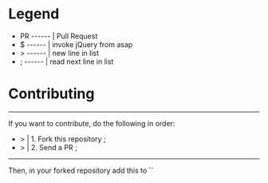 # Legend
* PR ------ | Pull Request
* $  ------ | invoke jQuery from asap
* \>  ------ | new line in list
* ;  ------ | read next line in list
# Contributing
***
If you want to contribute, do the following in order:
- \>  | 1. Fork this repository ;
- \>  | 2. Send a PR ;
***
Then, in your forked repository add this to `` 
